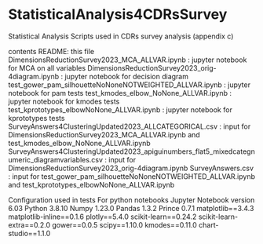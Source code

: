 # StatisticalAnalysis4CDRsSurvey
Statistical Analysis Scripts used in CDRs survey analysis (appendix c)

contents
README: this file
DimensionsReductionSurvey2023_MCA_ALLVAR.ipynb : jupyter notebook for MCA on all variables
DimensionsReductionSurvey2023_orig-4diagram.ipynb : jupyter notebook for decision diagram
test_gower_pam_silhouetteNoNoneNOTWEIGHTED_ALLVAR.ipynb : jupyter notebook for pam tests
test_kmodes_elbow_NoNone_ALLVAR.ipynb : jupyter notebook for kmodes tests
test_kprototypes_elbowNoNone_ALLVAR.ipynb  : jupyter notebook for kprototypes tests
SurveyAnswers4ClusteringUpdated2023_ALLCATEGORICAL.csv :  input for DimensionsReductionSurvey2023_MCA_ALLVAR.ipynb and test_kmodes_elbow_NoNone_ALLVAR.ipynb
SurveyAnswers4ClusteringUpdated2023_apiguinumbers_flat5_mixedcategnumeric_diagramvariables.csv :  input for DimensionsReductionSurvey2023_orig-4diagram.ipynb
SurveyAnswers.csv : input for test_gower_pam_silhouetteNoNoneNOTWEIGHTED_ALLVAR.ipynb and test_kprototypes_elbowNoNone_ALLVAR.ipynb

Configuration used in tests
For python notebooks
Jupyter Notebook version 6.03
Python 3.8.10
Numpy 1.23.0
Pandas 1.3.2
Prince 0.7.1
matplotlib==3.4.3
matplotlib-inline==0.1.6
plotly==5.4.0
scikit-learn==0.24.2
scikit-learn-extra==0.2.0
gower==0.0.5
scipy==1.10.0
kmodes==0.11.0
chart-studio==1.1.0


